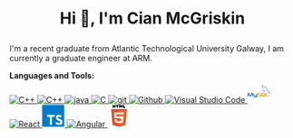 <h1>
  <p align="center">
    <b> Hi 👋, I'm Cian McGriskin </b>
  </p>
</h1>
<p>
I'm a recent graduate from Atlantic Technological University Galway, I am currently a graduate engineer at ARM.
<br>

<b>Languages and Tools:</b>
<br>
<a href="https://www.python.org" rel="nofollow"> <img src="https://banner2.cleanpng.com/20180325/kpq/kisspng-python-logo-programmer-fierce-python-cliparts-5ab7bde1954e21.4104715915219911376116.jpg" alt="C++" width="40" height="40" data-canonical-src="https://e7.pngegg.com/pngimages/579/803/png-clipart-the-c-programming-language-programmer-computer-programming-programming-blue-logo.png" style="max-width: 100%;">
<a href="https://cplusplus.com" rel="nofollow"> <img src="https://w7.pngwing.com/pngs/46/626/png-transparent-c-logo-the-c-programming-language-computer-icons-computer-programming-source-code-programming-miscellaneous-template-blue.png" alt="C++" width="40" height="40" data-canonical-src="https://e7.pngegg.com/pngimages/579/803/png-clipart-the-c-programming-language-programmer-computer-programming-programming-blue-logo.png" style="max-width: 100%;">
<a href="https://www.java.com/en/" rel="nofollow"> <img src="https://cdn.iconscout.com/icon/free/png-256/java-60-1174953.png" alt="java" width="40" height="40" data-   canonical-src="https://cdn.iconscout.com/icon/free/png-256/java-60-1174953.png" style="max-width: 100%;">
<a href="https://www.cprogramming.com/" rel="nofollow"> <img src="https://www.clipartmax.com/png/full/240-2409409_c-programming-icon-c-programming-language-icon.png" alt="C" width="40" height="40" data-canonical-src="https://cdn.iconscout.com/icon/free/png-256/java-60-1174953.png" style="max-width: 100%;">
<a href="https://git-scm.com/" rel="nofollow"> <img src="https://w7.pngwing.com/pngs/155/858/png-transparent-git-icon-hd-logo.png" alt="git" width="40" height="40" data-canonical-src="https://w7.pngwing.com/pngs/155/858/png-transparent-git-icon-hd-logo.png" style="max-width: 100%;"> </a>
<a href="https://www.github.com/" rel="nofollow"> <img src="https://raw.githubusercontent.com/vimal-verma/vimal-verma/f2b1d74633f5a29944c22c9ec8b2088f9fba9f1f/img/icons8-github.svg" alt="Github" width="40" height="40" style="max-width: 100%;">
<a href="https://code.visualstudio.com" rel="nofollow"> <img src="https://w7.pngwing.com/pngs/100/690/png-transparent-visual-studio-code-microsoft-visual-studio-source-code-text-editor-microsoft-blue-angle-text-thumbnail.png" alt="Visual Studio Code" width="40" height="40" style="max-width: 100%;">
<a href="https://mysql.com" rel="nofollow"> <img src="https://raw.githubusercontent.com/devicons/devicon/master/icons/mysql/mysql-original-wordmark.svg" alt="MySQL" width="40" height="40" style="max-width: 100%;">
<a href="https://react.dev" rel="nofollow"> <img src="https://upload.wikimedia.org/wikipedia/commons/thumb/a/a7/React-icon.svg/512px-React-icon.svg.png?20220125121207" alt="React" width="40" height="40" style="max-width: 100%;">
<a href="https://typescriptlang.org" rel="nofollow"> <img src="https://raw.githubusercontent.com/devicons/devicon/master/icons/typescript/typescript-original.svg" alt="Typescript" width="40" height="40" style="max-width: 100%;">
<a href="https://angular.io" rel="nofollow"> <img src="https://w1.pngwing.com/pngs/385/9/png-transparent-angular-red-getting-started-with-angular-rxjs-debugging-progressive-web-apps-singlepage-application-web-application-software-framework-thumbnail.png" alt="Angular" width="40" height="40" style="max-width: 100%;">
<a href="https://en.wikipedia.org/wiki/HTML5" rel="nofollow"> <img src="https://raw.githubusercontent.com/devicons/devicon/master/icons/html5/html5-original-wordmark.svg" alt="HTML5" width="40" height="40" style="max-width: 100%;">
